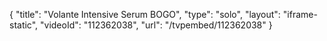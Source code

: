 {
    "title": "Volante Intensive Serum BOGO",
    "type": "solo",
    "layout": "iframe-static",
    "videoId": "112362038",
    "url": "\/tvpembed\/112362038"
}